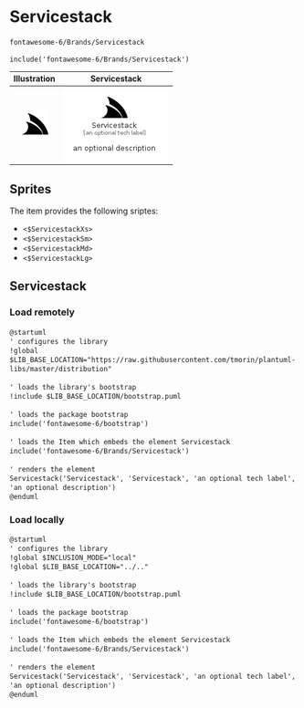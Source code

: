 # Servicestack


```text
fontawesome-6/Brands/Servicestack
```

```text
include('fontawesome-6/Brands/Servicestack')
```



| Illustration | Servicestack |
| :---: | :---: |
| ![illustration for Illustration](../../fontawesome-6/Brands/Servicestack.png) | ![illustration for Servicestack](../../fontawesome-6/Brands/Servicestack.Local.png) |



## Sprites
The item provides the following sriptes:

- `<$ServicestackXs>`
- `<$ServicestackSm>`
- `<$ServicestackMd>`
- `<$ServicestackLg>`





## Servicestack

### Load remotely
```plantuml
@startuml
' configures the library
!global $LIB_BASE_LOCATION="https://raw.githubusercontent.com/tmorin/plantuml-libs/master/distribution"

' loads the library's bootstrap
!include $LIB_BASE_LOCATION/bootstrap.puml

' loads the package bootstrap
include('fontawesome-6/bootstrap')

' loads the Item which embeds the element Servicestack
include('fontawesome-6/Brands/Servicestack')

' renders the element
Servicestack('Servicestack', 'Servicestack', 'an optional tech label', 'an optional description')
@enduml
```

### Load locally
```plantuml
@startuml
' configures the library
!global $INCLUSION_MODE="local"
!global $LIB_BASE_LOCATION="../.."

' loads the library's bootstrap
!include $LIB_BASE_LOCATION/bootstrap.puml

' loads the package bootstrap
include('fontawesome-6/bootstrap')

' loads the Item which embeds the element Servicestack
include('fontawesome-6/Brands/Servicestack')

' renders the element
Servicestack('Servicestack', 'Servicestack', 'an optional tech label', 'an optional description')
@enduml
```

